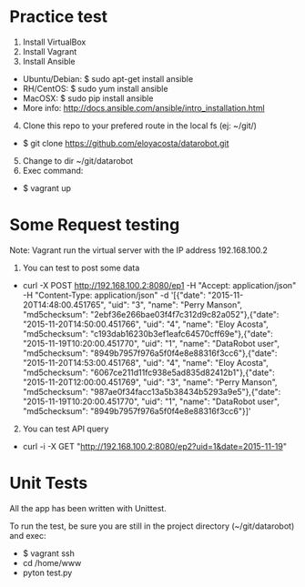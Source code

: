 # Practice test 

1. Install VirtualBox
2. Install Vagrant
3. Install Ansible
  * Ubuntu/Debian: $ sudo apt-get install ansible
  * RH/CentOS: $ sudo yum install ansible
  * MacOSX: $ sudo pip install ansible
  * More info: http://docs.ansible.com/ansible/intro_installation.html
4. Clone this repo to your prefered route in the local fs (ej: ~/git/)
  * $ git clone https://github.com/eloyacosta/datarobot.git
5. Change to dir ~/git/datarobot
6. Exec command: 
  * $ vagrant up

# Some Request testing

Note: Vagrant run the virtual server with the IP address 192.168.100.2

1. You can test to post some data

* curl -X POST http://192.168.100.2:8080/ep1 -H "Accept: application/json" -H "Content-Type: application/json" -d '[{"date": "2015-11-20T14:48:00.451765", "uid": "3", "name": "Perry Manson", "md5checksum": "2ebf36e266bae03f4f7c312d9c82a052"},{"date": "2015-11-20T14:50:00.451766", "uid": "4", "name": "Eloy Acosta", "md5checksum": "c193dab16230b3ef1eafc64570cff69e"},{"date": "2015-11-19T10:20:00.451770", "uid": "1", "name": "DataRobot user", "md5checksum": "8949b7957f976a5f0f4e8e88316f3cc6"},{"date": "2015-11-20T14:53:00.451768", "uid": "4", "name": "Eloy Acosta", "md5checksum": "6067ce211d11fc938e5ad835d82412b1"},{"date": "2015-11-20T12:00:00.451769", "uid": "3", "name": "Perry Manson", "md5checksum": "987ae0f34facc13a5b38434b5293a9e5"},{"date": "2015-11-19T10:20:00.451770", "uid": "1", "name": "DataRobot user", "md5checksum": "8949b7957f976a5f0f4e8e88316f3cc6"}]'

2. You can test API query

* curl -i -X GET "http://192.168.100.2:8080/ep2?uid=1&date=2015-11-19"

# Unit Tests 

All the app has been written with Unittest.

To run the test, be sure you are still in the project directory (~/git/datarobot) and exec:

  * $ vagrant ssh
  * cd /home/www
  * pyton test.py




